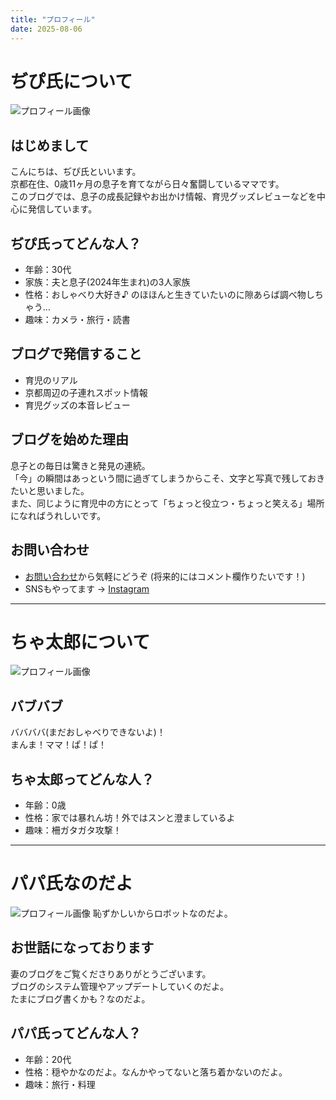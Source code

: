 ```yaml
---
title: "プロフィール"
date: 2025-08-06
---
```


# ぢぴ氏について
![プロフィール画像](/images/zipishi.png)

## はじめまして
こんにちは、ぢぴ氏といいます。  
京都在住、0歳11ヶ月の息子を育てながら日々奮闘しているママです。  
このブログでは、息子の成長記録やお出かけ情報、育児グッズレビューなどを中心に発信しています。

## ぢぴ氏ってどんな人？
- 年齢：30代
- 家族：夫と息子(2024年生まれ)の3人家族
- 性格：おしゃべり大好き♪ のほほんと生きていたいのに隙あらば調べ物しちゃう…
- 趣味：カメラ・旅行・読書

## ブログで発信すること
- 育児のリアル
- 京都周辺の子連れスポット情報
- 育児グッズの本音レビュー

## ブログを始めた理由
息子との毎日は驚きと発見の連続。  
「今」の瞬間はあっという間に過ぎてしまうからこそ、文字と写真で残しておきたいと思いました。  
また、同じように育児中の方にとって「ちょっと役立つ・ちょっと笑える」場所になればうれしいです。

## お問い合わせ
- [お問い合わせ](/contact/)から気軽にどうぞ (将来的にはコメント欄作りたいです！)
- SNSもやってます → [Instagram](https://instagram.com/zipishi_/)

---

# ちゃ太郎について
![プロフィール画像](/images/chataro.png)

## バブバブ
ババババ(まだおしゃべりできないよ)！  
まんま！ママ！ぱ！ぱ！

## ちゃ太郎ってどんな人？
- 年齢：0歳
- 性格：家では暴れん坊！外ではスンと澄ましているよ
- 趣味：柵ガタガタ攻撃！

---

# パパ氏なのだよ
![プロフィール画像](/images/papashi.png)
恥ずかしいからロボットなのだよ。

## お世話になっております
妻のブログをご覧くださりありがとうございます。  
ブログのシステム管理やアップデートしていくのだよ。  
たまにブログ書くかも？なのだよ。

## パパ氏ってどんな人？
- 年齢：20代
- 性格：穏やかなのだよ。なんかやってないと落ち着かないのだよ。
- 趣味：旅行・料理

